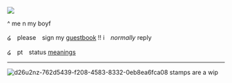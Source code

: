 ![](https://media.discordapp.net/attachments/1176403450297327617/1226199986266443796/0a29714d267c993a6815e857018c4d7b-removebg-preview_1.png?ex=6623e6ba&is=661171ba&hm=43be442e0ac323102a395a3b4ad6e06bb7c9a674c330c4fb34dede5e87e53f5d&=&format=webp&quality=lossless&width=703&height=537)

^ me n my boyf 

໒　please　sign my [guestbook](https://negansmith.123guestbook.com/) !! i　*normally* reply 

໒　pt　status [meanings](https://rentry.co/causticsoda)

*** 

![d26u2nz-762d5439-f208-4583-8332-0eb8ea6fca08](https://github.com/lyekisses/lyekisses/assets/148398223/4a08ab25-ef77-4c74-9f6a-e113e948709d) stamps are a wip



















